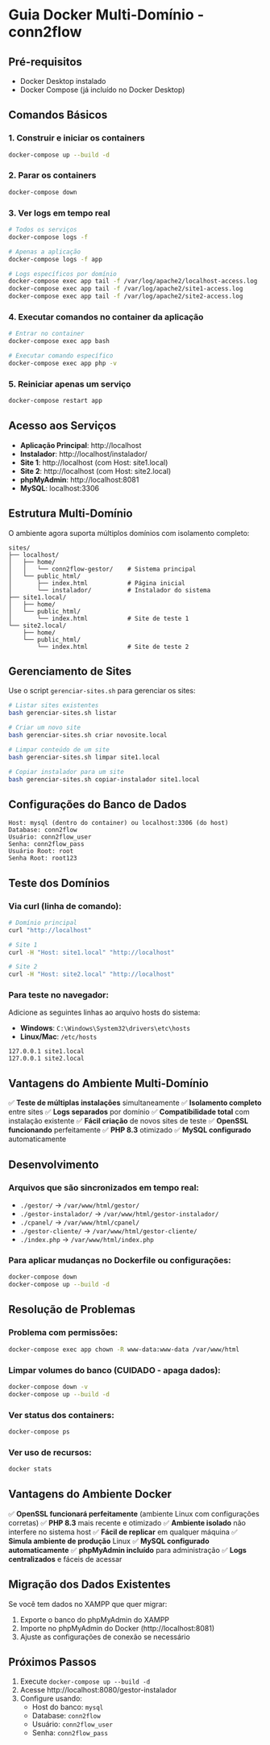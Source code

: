 # Guia Docker Multi-Domínio - conn2flow

## Pré-requisitos
- Docker Desktop instalado
- Docker Compose (já incluído no Docker Desktop)

## Comandos Básicos

### 1. Construir e iniciar os containers
```bash
docker-compose up --build -d
```

### 2. Parar os containers
```bash
docker-compose down
```

### 3. Ver logs em tempo real
```bash
# Todos os serviços
docker-compose logs -f

# Apenas a aplicação
docker-compose logs -f app

# Logs específicos por domínio
docker-compose exec app tail -f /var/log/apache2/localhost-access.log
docker-compose exec app tail -f /var/log/apache2/site1-access.log
docker-compose exec app tail -f /var/log/apache2/site2-access.log
```

### 4. Executar comandos no container da aplicação
```bash
# Entrar no container
docker-compose exec app bash

# Executar comando específico
docker-compose exec app php -v
```

### 5. Reiniciar apenas um serviço
```bash
docker-compose restart app
```

## Acesso aos Serviços

- **Aplicação Principal**: http://localhost
- **Instalador**: http://localhost/instalador/
- **Site 1**: http://localhost (com Host: site1.local)
- **Site 2**: http://localhost (com Host: site2.local)
- **phpMyAdmin**: http://localhost:8081
- **MySQL**: localhost:3306

## Estrutura Multi-Domínio

O ambiente agora suporta múltiplos domínios com isolamento completo:

```
sites/
├── localhost/
│   ├── home/
│   │   └── conn2flow-gestor/    # Sistema principal
│   └── public_html/
│       ├── index.html           # Página inicial
│       └── instalador/          # Instalador do sistema
├── site1.local/
│   ├── home/
│   └── public_html/
│       └── index.html           # Site de teste 1
└── site2.local/
    ├── home/
    └── public_html/
        └── index.html           # Site de teste 2
```

## Gerenciamento de Sites

Use o script `gerenciar-sites.sh` para gerenciar os sites:

```bash
# Listar sites existentes
bash gerenciar-sites.sh listar

# Criar um novo site
bash gerenciar-sites.sh criar novosite.local

# Limpar conteúdo de um site
bash gerenciar-sites.sh limpar site1.local

# Copiar instalador para um site
bash gerenciar-sites.sh copiar-instalador site1.local
```

## Configurações do Banco de Dados

```
Host: mysql (dentro do container) ou localhost:3306 (do host)
Database: conn2flow
Usuário: conn2flow_user
Senha: conn2flow_pass
Usuário Root: root
Senha Root: root123
```

## Teste dos Domínios

### Via curl (linha de comando):
```bash
# Domínio principal
curl "http://localhost"

# Site 1
curl -H "Host: site1.local" "http://localhost"

# Site 2  
curl -H "Host: site2.local" "http://localhost"
```

### Para teste no navegador:
Adicione as seguintes linhas ao arquivo hosts do sistema:
- **Windows**: `C:\Windows\System32\drivers\etc\hosts`
- **Linux/Mac**: `/etc/hosts`

```
127.0.0.1 site1.local
127.0.0.1 site2.local
```

## Vantagens do Ambiente Multi-Domínio

✅ **Teste de múltiplas instalações** simultaneamente
✅ **Isolamento completo** entre sites
✅ **Logs separados** por domínio
✅ **Compatibilidade total** com instalação existente
✅ **Fácil criação** de novos sites de teste
✅ **OpenSSL funcionando** perfeitamente
✅ **PHP 8.3** otimizado
✅ **MySQL configurado** automaticamente

## Desenvolvimento

### Arquivos que são sincronizados em tempo real:
- `./gestor/` → `/var/www/html/gestor/`
- `./gestor-instalador/` → `/var/www/html/gestor-instalador/`
- `./cpanel/` → `/var/www/html/cpanel/`
- `./gestor-cliente/` → `/var/www/html/gestor-cliente/`
- `./index.php` → `/var/www/html/index.php`

### Para aplicar mudanças no Dockerfile ou configurações:
```bash
docker-compose down
docker-compose up --build -d
```

## Resolução de Problemas

### Problema com permissões:
```bash
docker-compose exec app chown -R www-data:www-data /var/www/html
```

### Limpar volumes do banco (CUIDADO - apaga dados):
```bash
docker-compose down -v
docker-compose up --build -d
```

### Ver status dos containers:
```bash
docker-compose ps
```

### Ver uso de recursos:
```bash
docker stats
```

## Vantagens do Ambiente Docker

✅ **OpenSSL funcionará perfeitamente** (ambiente Linux com configurações corretas)
✅ **PHP 8.3** mais recente e otimizado
✅ **Ambiente isolado** não interfere no sistema host
✅ **Fácil de replicar** em qualquer máquina
✅ **Simula ambiente de produção** Linux
✅ **MySQL configurado automaticamente**
✅ **phpMyAdmin incluído** para administração
✅ **Logs centralizados** e fáceis de acessar

## Migração dos Dados Existentes

Se você tem dados no XAMPP que quer migrar:

1. Exporte o banco do phpMyAdmin do XAMPP
2. Importe no phpMyAdmin do Docker (http://localhost:8081)
3. Ajuste as configurações de conexão se necessário

## Próximos Passos

1. Execute `docker-compose up --build -d`
2. Acesse http://localhost:8080/gestor-instalador
3. Configure usando:
   - Host do banco: `mysql`
   - Database: `conn2flow`
   - Usuário: `conn2flow_user`
   - Senha: `conn2flow_pass`
